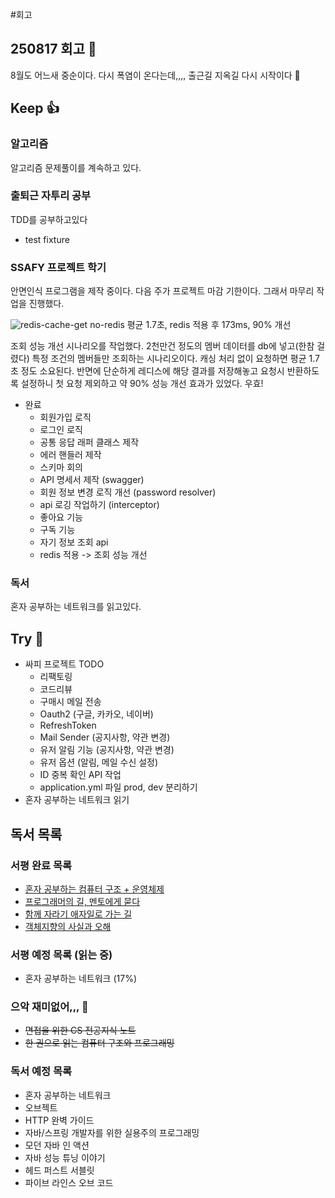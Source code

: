#회고 

## 250817 회고 💬
8월도 어느새 중순이다. 다시 폭염이 온다는데,,,, 출근길 지옥길 다시 시작이다 🥵

## Keep 👍
### 알고리즘
알고리즘 문제풀이를 계속하고 있다.

### 출퇴근 자투리 공부
TDD를 공부하고있다 

- test fixture

### SSAFY 프로젝트 학기
안면인식 프로그램을 제작 중이다. 다음 주가 프로젝트 마감 기한이다. 그래서 마무리 작업을 진행했다.

![redis-cache-get](./images/redist-cache-get.png)
no-redis 평균 1.7초, redis 적용 후 173ms, 90% 개선

조회 성능 개선 시나리오를 작업했다. 2천만건 정도의 멤버 데이터를 db에 넣고(한참 걸렸다) 특정 조건의 멤버들만 조회하는 시나리오이다. 캐싱 처리 없이 요청하면 평균 1.7초 정도 소요된다. 반면에 단순하게 레디스에 해당 결과를 저장해놓고 요청시 반환하도록 설정하니 첫 요청 제외하고 약 90% 성능 개선 효과가 있었다. 우효!

- 완료
	- 회원가입 로직
	- 로그인 로직
	- 공통 응답 래퍼 클래스 제작
	- 에러 핸들러 제작
	- 스키마 회의
	- API 명세서 제작 (swagger)
	- 회원 정보 변경 로직 개선 (password resolver)
	- api 로깅 작업하기 (interceptor)
	- 좋아요 기능
	- 구독 기능
	- 자기 정보 조회 api
	- redis 적용 -> 조회 성능 개선


### 독서
혼자 공부하는 네트워크를 읽고있다.

## Try 🧚
- 싸피 프로젝트 TODO
	- 리팩토링
	- 코드리뷰
	- 구매시 메일 전송
	- Oauth2 (구글, 카카오, 네이버)
	- RefreshToken
	- Mail Sender (공지사항, 약관 변경)
	- 유저 알림 기능 (공지사항, 약관 변경)
	- 유저 옵션 (알림, 메일 수신 설정)
	- ID 중복 확인 API 작업
	- application.yml 파일 prod, dev 분리하기
- 혼자 공부하는 네트워크 읽기

## 독서 목록

### 서평 완료 목록
- [혼자 공부하는 컴퓨터 구조 + 운영체제](https://velog.io/@regular_jk_kim/혼자-공부하는-컴퓨터-구조-운영체제-를-읽고)
- [프로그래머의 길, 멘토에게 묻다](https://velog.io/@regular_jk_kim/프로그래머의-길-멘토에게-묻다-를-읽고-24jpq345)
- [함께 자라기 애자일로 가는 길](https://velog.io/@regular_jk_kim/함께-자라기-를-읽고)
- [객체지향의 사실과 오해](https://velog.io/@regular_jk_kim/객체지향의-사실과-오해-를-읽고)

### 서평 예정 목록 (읽는 중) 
- 혼자 공부하는 네트워크 (17%)

### 으악 재미없어,,, 🤪
- ~~면접을 위한 CS 전공지식 노트~~
- ~~한 권으로 읽는 컴퓨터 구조와 프로그래밍~~

### 독서 예정 목록
- 혼자 공부하는 네트워크
- 오브젝트
- HTTP 완벽 가이드
- 자바/스프링 개발자를 위한 실용주의 프로그래밍
- 모던 자바 인 액션
- 자바 성능 튜닝 이야기 
- 헤드 퍼스트 서블릿
- 파이브 라인스 오브 코드